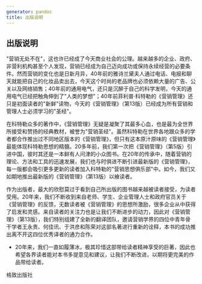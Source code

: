 ```yaml
---
generator: pandoc
title: 出版说明
---
```


出版说明
--------

"营销无处不在"，这也许已经成了今天商业社会的公理。越来越多的企业、政府、非营利机构甚至个人发现，营销已经成为自己迈向成功或保持永续经营的必要条件。然而营销的变化也是日新月异，40年前的雅诗兰黛夫人通过电话、电报和聊天就能把自己的化妆品卖出去，今天这个时尚的老品牌也必须依赖大量的广告、公关以及网络销售；40年前的通用电气，还只是沉醉于自己的科学发明，今天的通用电气已经把触角伸到了"人类的梦想"；40年前菲利普·科特勒的《营销管理》还只是初面读者的"新鲜"读物，今天的《营销管理》（第13版）已经成为所有营销和管理人士必须学习的"圣经"。

在科特勒众多的著作中，《营销管理》无疑是凝聚了其最多心血，也是最为全世界所接受和赞扬的经典教材，被誉为"营销圣经"。虽然科特勒在世界各地跟众多的学者都合作推出过不同地区版本的《营销管理》，但只有这本原汁原味的《营销管理》最能体现科特勒思想的精髓。20多年前，我们第一次把《营销管理》（第5版）引进中国，彼时其还是一本鲜有人问津的小众图书。在20年的传承中，随着营销的理论、方法和工具的迅速发展，我们也与时俱进不断引进最新版的《营销管理》，每一版都会吸引更多更新的读者加入科特勒的"营销思想俱乐部"中。如今，我们又如期地推出最新版的《营销管理》（第13版）以飨读者。

作为出版者，最大的欣慰莫过于看到自己所出版的图书越来越被读者接受，为读者受用。20年来，我们不断收到来自老师、学生、企业管理人士和政府官员关于《营销管理》的反馈，无数读者被《营销管理》的思想所激励，很多企业从中获得了启发和灵感。来自读者的关注力也是让我们不断进步的动力，因此对《营销管理》（第13版），我们特别组建了全新的翻译团队，邀请营销学界的四位中青年骨干学者王永贵、何佳讯、于洪彦和陈荣对这部名著进行重新的诠释，本书的成功推出离不开这四位优秀译者的通力合作。

-   20年来，我们一直如履薄冰，极其珍惜这部带给读者精神享受的巨著，因此也希望各界读者能对本书多提意见和建议，让我们不断改进，以期将更完美的作品带给读者。

格致出版社
